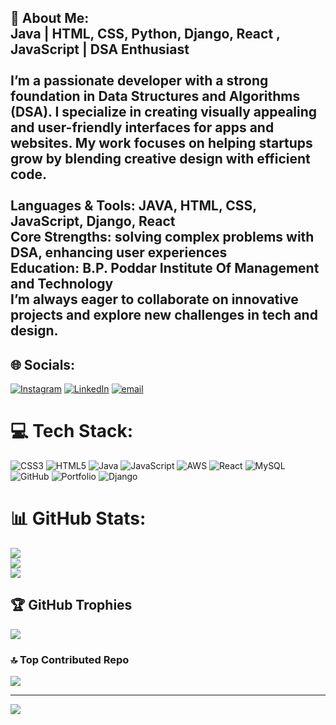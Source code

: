 ## 💫 About Me:<br>Java | HTML, CSS, Python, Django, React , JavaScript  | DSA Enthusiast<br><br>I’m a passionate  developer with a strong foundation in Data Structures and Algorithms (DSA). I specialize in creating visually appealing and user-friendly interfaces for apps and websites. My work focuses on helping startups grow by blending creative design with efficient code.<br><br>Languages & Tools: JAVA, HTML, CSS, JavaScript, Django, React <br> Core Strengths: solving complex problems with DSA, enhancing user experiences<br>Education: B.P. Poddar Institute Of Management and Technology<br>I’m always eager to collaborate on innovative projects and explore new challenges in tech and design.<br>


## 🌐 Socials:
[![Instagram](https://img.shields.io/badge/Instagram-%23E4405F.svg?logo=Instagram&logoColor=white)](https://instagram.com/ada.rsh8745) [![LinkedIn](https://img.shields.io/badge/LinkedIn-%230077B5.svg?logo=linkedin&logoColor=white)](https://linkedin.com/in/adarsh-kumar-2479932a4) [![email](https://img.shields.io/badge/Email-D14836?logo=gmail&logoColor=white)](mailto:adarshsingh8340312805@gmail.com) 

# 💻 Tech Stack:
![CSS3](https://img.shields.io/badge/css3-%231572B6.svg?style=flat-square&logo=css3&logoColor=white) ![HTML5](https://img.shields.io/badge/html5-%23E34F26.svg?style=flat-square&logo=html5&logoColor=white) ![Java](https://img.shields.io/badge/java-%23ED8B00.svg?style=flat-square&logo=openjdk&logoColor=white) ![JavaScript](https://img.shields.io/badge/javascript-%23323330.svg?style=flat-square&logo=javascript&logoColor=%23F7DF1E) ![AWS](https://img.shields.io/badge/AWS-%23FF9900.svg?style=flat-square&logo=amazon-aws&logoColor=white) ![React](https://img.shields.io/badge/react-%2320232a.svg?style=flat-square&logo=react&logoColor=%2361DAFB) ![MySQL](https://img.shields.io/badge/mysql-4479A1.svg?style=flat-square&logo=mysql&logoColor=white) ![GitHub](https://img.shields.io/badge/github-%23121011.svg?style=flat-square&logo=github&logoColor=white) ![Portfolio](https://img.shields.io/badge/Portfolio-%23000000.svg?style=flat-square&logo=firefox&logoColor=#FF7139) ![Django](https://img.shields.io/badge/django-%23092E20.svg?style=flat-square&logo=django&logoColor=white)
# 📊 GitHub Stats:
![](https://github-readme-stats.vercel.app/api?username=Adarshsingh-07&theme=dark&hide_border=false&include_all_commits=false&count_private=false)<br/>
![](https://nirzak-streak-stats.vercel.app/?user=Adarshsingh-07&theme=dark&hide_border=false)<br/>
![](https://github-readme-stats.vercel.app/api/top-langs/?username=Adarshsingh-07&theme=dark&hide_border=false&include_all_commits=false&count_private=false&layout=compact)

## 🏆 GitHub Trophies
![](https://github-profile-trophy.vercel.app/?username=Adarshsingh-07&theme=transparent&no-frame=false&no-bg=true&margin-w=4)

### 🔝 Top Contributed Repo
![](https://github-contributor-stats.vercel.app/api?username=Adarshsingh-07&limit=5&theme=dark&combine_all_yearly_contributions=true)

---
[![](https://visitcount.itsvg.in/api?id=Adarshsingh-07&icon=0&color=9)](https://visitcount.itsvg.in)

<!-- Proudly created with GPRM ( https://gprm.itsvg.in ) -->
